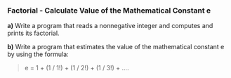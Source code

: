 
###  Factorial - Calculate Value of the Mathematical Constant e

  

**a)** Write a program that reads a nonnegative integer and computes and prints its factorial.

**b)** Write a program that estimates the value of the mathematical constant e by using the formula:

  

>e = 1 + (1 / 1!) + (1 / 2!) + (1 / 3!) + ....
